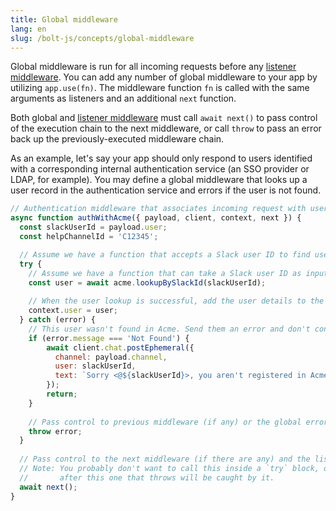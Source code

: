 ```yaml
---
title: Global middleware
lang: en
slug: /bolt-js/concepts/global-middleware
---
```


Global middleware is run for all incoming requests before any [listener middleware](/bolt-js/concepts/listener-middleware). You can add any number of global middleware to your app by utilizing `app.use(fn)`. The middleware function `fn` is called with the same arguments as listeners and an additional `next` function.

Both global and [listener middleware](/bolt-js/concepts/listener-middleware) must call `await next()` to pass control of the execution chain to the next middleware, or call `throw` to pass an error back up the previously-executed middleware chain.

As an example, let's say your app should only respond to users identified with a corresponding internal authentication service (an SSO provider or LDAP, for example). You may define a global middleware that looks up a user record in the authentication service and errors if the user is not found.

```javascript
// Authentication middleware that associates incoming request with user in Acme identity provider
async function authWithAcme({ payload, client, context, next }) {
  const slackUserId = payload.user;
  const helpChannelId = 'C12345';

  // Assume we have a function that accepts a Slack user ID to find user details from Acme
  try {
    // Assume we have a function that can take a Slack user ID as input to find user details from the provider
    const user = await acme.lookupBySlackId(slackUserId);
      
    // When the user lookup is successful, add the user details to the context
    context.user = user;
  } catch (error) {
    // This user wasn't found in Acme. Send them an error and don't continue processing request
    if (error.message === 'Not Found') {
        await client.chat.postEphemeral({
          channel: payload.channel,
          user: slackUserId,
          text: `Sorry <@${slackUserId}>, you aren't registered in Acme. Please post in <#${helpChannelId}> for assistance.`
        });
        return;
    }
    
    // Pass control to previous middleware (if any) or the global error handler
    throw error;
  }
  
  // Pass control to the next middleware (if there are any) and the listener functions
  // Note: You probably don't want to call this inside a `try` block, or any middleware
  //       after this one that throws will be caught by it. 
  await next();
}
```
